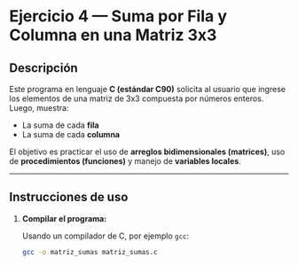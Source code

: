 # Ejercicio 4 — Suma por Fila y Columna en una Matriz 3x3

## Descripción

Este programa en lenguaje **C (estándar C90)** solicita al usuario que ingrese los elementos de una matriz de 3x3 compuesta por números enteros. Luego, muestra:

- La suma de cada **fila**
- La suma de cada **columna**

El objetivo es practicar el uso de **arreglos bidimensionales (matrices)**, uso de **procedimientos (funciones)** y manejo de **variables locales**.

---

## Instrucciones de uso

1. **Compilar el programa:**

   Usando un compilador de C, por ejemplo `gcc`:

   ```bash
   gcc -o matriz_sumas matriz_sumas.c
